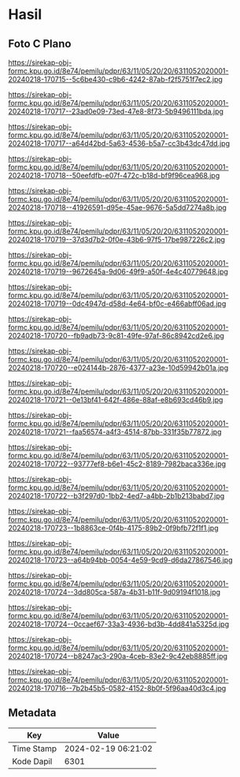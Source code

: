 # Hasil

## Foto C Plano

https://sirekap-obj-formc.kpu.go.id/8e74/pemilu/pdpr/63/11/05/20/20/6311052020001-20240218-170715--5c6be430-c9b6-4242-87ab-f2f5751f7ec2.jpg

https://sirekap-obj-formc.kpu.go.id/8e74/pemilu/pdpr/63/11/05/20/20/6311052020001-20240218-170717--23ad0e09-73ed-47e8-8f73-5b9496111bda.jpg

https://sirekap-obj-formc.kpu.go.id/8e74/pemilu/pdpr/63/11/05/20/20/6311052020001-20240218-170717--a64d42bd-5a63-4536-b5a7-cc3b43dc47dd.jpg

https://sirekap-obj-formc.kpu.go.id/8e74/pemilu/pdpr/63/11/05/20/20/6311052020001-20240218-170718--50eefdfb-e07f-472c-b18d-bf9f96cea968.jpg

https://sirekap-obj-formc.kpu.go.id/8e74/pemilu/pdpr/63/11/05/20/20/6311052020001-20240218-170718--41926591-d95e-45ae-9676-5a5dd7274a8b.jpg

https://sirekap-obj-formc.kpu.go.id/8e74/pemilu/pdpr/63/11/05/20/20/6311052020001-20240218-170719--37d3d7b2-0f0e-43b6-97f5-17be987226c2.jpg

https://sirekap-obj-formc.kpu.go.id/8e74/pemilu/pdpr/63/11/05/20/20/6311052020001-20240218-170719--9672645a-9d06-49f9-a50f-4e4c40779648.jpg

https://sirekap-obj-formc.kpu.go.id/8e74/pemilu/pdpr/63/11/05/20/20/6311052020001-20240218-170719--0dc4947d-d58d-4e64-bf0c-e466abff06ad.jpg

https://sirekap-obj-formc.kpu.go.id/8e74/pemilu/pdpr/63/11/05/20/20/6311052020001-20240218-170720--fb9adb73-9c81-49fe-97af-86c8942cd2e6.jpg

https://sirekap-obj-formc.kpu.go.id/8e74/pemilu/pdpr/63/11/05/20/20/6311052020001-20240218-170720--e024144b-2876-4377-a23e-10d59942b01a.jpg

https://sirekap-obj-formc.kpu.go.id/8e74/pemilu/pdpr/63/11/05/20/20/6311052020001-20240218-170721--0e13bf41-642f-486e-88af-e8b693cd46b9.jpg

https://sirekap-obj-formc.kpu.go.id/8e74/pemilu/pdpr/63/11/05/20/20/6311052020001-20240218-170721--faa56574-a4f3-4514-87bb-331f35b77872.jpg

https://sirekap-obj-formc.kpu.go.id/8e74/pemilu/pdpr/63/11/05/20/20/6311052020001-20240218-170722--93777ef8-b6e1-45c2-8189-7982baca336e.jpg

https://sirekap-obj-formc.kpu.go.id/8e74/pemilu/pdpr/63/11/05/20/20/6311052020001-20240218-170722--b3f297d0-1bb2-4ed7-a4bb-2b1b213babd7.jpg

https://sirekap-obj-formc.kpu.go.id/8e74/pemilu/pdpr/63/11/05/20/20/6311052020001-20240218-170723--1b8863ce-0f4b-4175-89b2-0f9bfb72f1f1.jpg

https://sirekap-obj-formc.kpu.go.id/8e74/pemilu/pdpr/63/11/05/20/20/6311052020001-20240218-170723--a64b94bb-0054-4e59-9cd9-d6da27867546.jpg

https://sirekap-obj-formc.kpu.go.id/8e74/pemilu/pdpr/63/11/05/20/20/6311052020001-20240218-170724--3dd805ca-587a-4b31-b11f-9d09194f1018.jpg

https://sirekap-obj-formc.kpu.go.id/8e74/pemilu/pdpr/63/11/05/20/20/6311052020001-20240218-170724--0ccaef67-33a3-4936-bd3b-4dd841a5325d.jpg

https://sirekap-obj-formc.kpu.go.id/8e74/pemilu/pdpr/63/11/05/20/20/6311052020001-20240218-170724--b8247ac3-290a-4ceb-83e2-9c42eb8885ff.jpg

https://sirekap-obj-formc.kpu.go.id/8e74/pemilu/pdpr/63/11/05/20/20/6311052020001-20240218-170716--7b2b45b5-0582-4152-8b0f-5f96aa40d3c4.jpg


## Metadata

| Key        | Value               |
| ---------- | ------------------- |
| Time Stamp | 2024-02-19 06:21:02 |
| Kode Dapil | 6301                |



